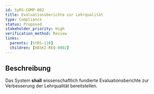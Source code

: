 ```yaml
---
id: SyRS-COMP-002
title: Evaluationsberichte zur Lehrqualität
type: Compliance
status: Proposed
stakeholder_priority: High
verification_method: Review
links:
  parents: [StRS-116]
  children: [HASKI-REQ-0002]
---
```


## Beschreibung
Das System **shall** wissenschaftlich fundierte Evaluationsberichte zur Verbesserung der Lehrqualität bereitstellen.
